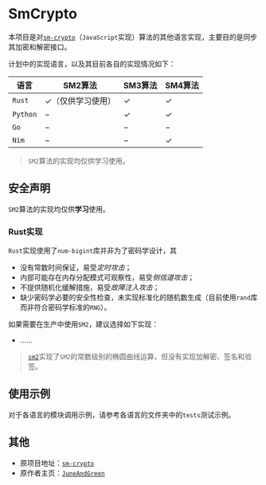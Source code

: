 # SmCrypto

本项目是对[`sm-crypto`](https://github.com/JuneAndGreen/sm-crypto)（`JavaScript`实现）算法的其他语言实现，主要目的是同步其加密和解密接口。

计划中的实现语言，以及其目前各自的实现情况如下：

| 语言     | SM2算法                      | SM3算法      | SM4算法      |
| -------- | ---------------------------- | ------------ | ------------ |
| `Rust`   | $\checkmark$（仅供学习使用） | $\checkmark$ | $\checkmark$ |
| `Python` | $-$                          | $\checkmark$ | $\checkmark$ |
| `Go`     | $-$                          | $-$          | $-$          |
| `Nim`    | $-$                          | $-$          | $\checkmark$ |

> `SM2`算法的实现均仅供学习使用。

## 安全声明

`SM2`算法的实现均仅供**学习**使用。

### Rust实现

`Rust`实现使用了`num-bigint`库并非为了密码学设计，其

   - 没有常数时间保证，易受*定时攻击*；
   - 内部可能存在内存分配模式可观察性，易受*侧信道攻击*；
   - 不提供随机化缓解措施，易受*故障注入攻击*；
   - 缺少密码学必要的安全性检查，未实现标准化的随机数生成（目前使用`rand`库而非符合密码学标准的`RNG`）。 

如果需要在生产中使用`SM2`，建议选择如下实现：

- ……

> [`sm2`](https://docs.rs/sm2/)实现了`SM2`的常数级别的椭圆曲线运算，但没有实现加解密、签名和验签。

## 使用示例

对于各语言的模块调用示例，请参考各语言的文件夹中的`tests`测试示例。

## 其他

- 原项目地址：[`sm-crypto`](https://github.com/JuneAndGreen/sm-crypto)
- 原作者主页：[`JuneAndGreen`](https://github.com/JuneAndGreen)
